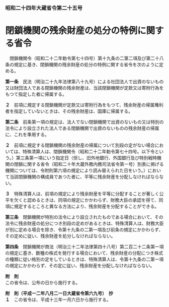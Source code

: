 ### 昭和二十四年大蔵省令第二十五号  
# 閉鎖機関の残余財産の処分の特例に関する省令  
　閉鎖機関令（昭和二十二年勅令第七十四号）第十九条の二第二項及び第二十八条の規定に基き、閉鎖機関の残余財産の処分の特例に関する省令を次のように定める。  
  
**第一条**　民法（明治二十九年法律第八十九号）による社団法人で出資のないもの又は財団法人である閉鎖機関の残余財産は、当該閉鎖機関が定款又は寄附行為をもつて指定した者に帰属する。  
  
**２**　前項に規定する閉鎖機関が定款又は寄附行為をもつて、残余財産の帰属権利者を指定していないときは、その残余財産は、国庫に帰属する。  
  
**第二条**　前条第一項の規定は、法人でない閉鎖機関で出資のないもの又は特別の法令により設立された法人である閉鎖機関で出資のないものの残余財産の帰属に、これを準用する。  
  
**２**　前項に規定する閉鎖機関の残余財産の帰属について別段の定がない場合においては、特殊清算人は、閉鎖機関令（昭和二十二年勅令第七十四号。以下令という。）第三条第一項にいう指定日（但し、旧外地銀行、外国銀行及び特別戦時機関の閉鎖に関する省令（昭和二十年大蔵外務内務司法省令第一号）別表に掲げる機関については、令附則第六項の規定により読み替えられた日をいう。）において当該閉鎖機関の構成員であつた者に、平等に残余財産を分配しなければならない。  
  
**３**　特殊清算人は、前項の規定により残余財産を平等に分配することが著しく公平を欠くと認めるときは、同項の規定にかかわらず、財務大臣の承認を得て、同項に規定するところと異なる方法により、残余財産を分配することができる。  
  
**第三条**　閉鎖機関が特別の法令により設立されたものである場合において、その法令に残余財産の処分につき別段の定めがあるときは、特殊清算人は、財務大臣が別に定める場合を除き、令第十九条の二第一項及び前条の規定にかかわらず、その定めに従い、残余財産を処分しなければならない。  
  
**第四条**　閉鎖機関が商法（明治三十二年法律第四十八号）第二百二十二条第一項の規定に基き、数種の株式を発行する場合において、残余財産の分配につき株式の種類に従い格別の定をしているときは、特殊清算人は、令第十九条の二第一項の規定にかかわらず、その定に従い、残余財産を分配しなければならない。  
  
**附　則**  
この省令は、公布の日から施行する。  
  
**附　則（平成一二年八月二一日大蔵省令第六九号）　抄**  
**１**　この省令は、平成十三年一月六日から施行する。  
  
